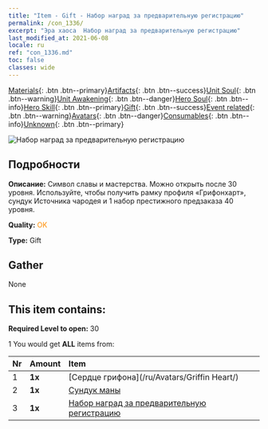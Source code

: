 ```yaml
---
title: "Item - Gift - Набор наград за предварительную регистрацию"
permalink: /con_1336/
excerpt: "Эра хаоса  Набор наград за предварительную регистрацию"
last_modified_at: 2021-06-08
locale: ru
ref: "con_1336.md"
toc: false
classes: wide
---
```

 [Materials](/ItemsRU/){: .btn .btn--primary}[Artifacts](/ItemsRU/Artifacts/){: .btn .btn--success}[Unit Soul](/ItemsRU/UnitSoul/){: .btn .btn--warning}[Unit Awakening](/ItemsRU/UnitAwakening/){: .btn .btn--danger}[Hero Soul](/ItemsRU/HeroSoul/){: .btn .btn--info}[Hero Skill](/ItemsRU/HeroSkill/){: .btn .btn--primary}[Gift](/ItemsRU/Gift/){: .btn .btn--success}[Event related](/ItemsRU/Events/){: .btn .btn--warning}[Avatars](/ItemsRU/Avatars/){: .btn .btn--danger}[Consumables](/ItemsRU/Consumables/){: .btn .btn--info}[Unknown](/ItemsRU/Unknown/){: .btn .btn--primary}

 ![Набор наград за предварительную регистрацию](/images/t/i_906011.png)

## Подробности
 **Описание:** Символ славы и мастерства. Можно открыть после 30 уровня. Используйте, чтобы получить рамку профиля «Грифонхарт», сундук Источника чародея и 1 набор престижного предзаказа 40 уровня.

 **Quality:** <span style="color: #FF8C00">OK</span>

 **Type:** Gift

## Gather

  None

## This item contains:

 **Required Level to open:** 30

 1 You would get **ALL** items  from:

  | Nr | Amount |     Item    |
  |:---|:-------|:------------|
  | 1 |  **1x** | [Сердце грифона](/ru/Avatars/Griffin Heart/) |  | 
  | 2 |  **1x** | [Сундук маны](/ItemsRU/con_1335/) |  | 
  | 3 |  **1x** | [Набор наград за предварительную регистрацию](/ItemsRU/con_1337/) |  | 
